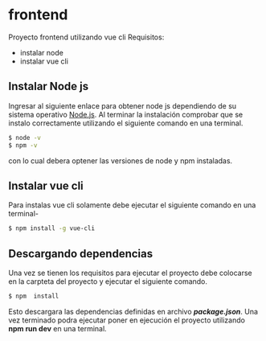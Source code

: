 # frontend

Proyecto frontend utilizando vue cli
Requisitos:
  - instalar node  
  - instalar vue cli

## Instalar Node js
Ingresar al siguiente enlace para obtener node js dependiendo de su sistema operativo [Node.js](https://nodejs.org/). Al terminar la instalación comprobar que se instalo correctamente utilizando el siguiente comando en una terminal.
```sh
$ node -v
$ npm -v
```

con lo cual debera optener las versiones de node y npm instaladas.

## Instalar vue cli 

Para instalas vue cli solamente debe ejecutar el siguiente comando en una terminal-

```sh
$ npm install -g vue-cli
```
## Descargando dependencias
 Una vez se tienen los requisitos para ejecutar el proyecto debe colocarse en la carpteta del proyecto y ejecutar el siguiente comando.
 
```sh
$ npm  install
```

Esto descargara las dependencias definidas en archivo ___package.json___. Una vez terminado podra ejecutar poner en ejecución el proyecto utilizando __npm run dev__ en una terminal.
